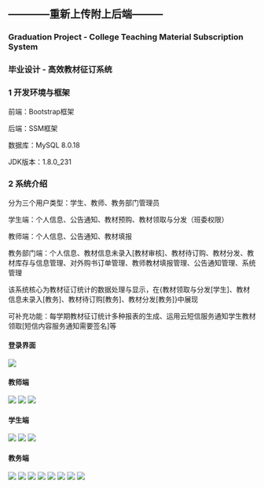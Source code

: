 ## ————重新上传附上后端———

### Graduation Project - College Teaching Material Subscription System
### 毕业设计 - 高效教材征订系统
### 1 开发环境与框架

前端：Bootstrap框架

后端：SSM框架

数据库：MySQL 8.0.18

JDK版本：1.8.0_231
### 2 系统介绍
分为三个用户类型：学生、教师、教务部门管理员

学生端：个人信息、公告通知、教材预购、教材领取与分发（班委权限）

教师端：个人信息、公告通知、教材填报

教务部门端：个人信息、教材信息未录入[教材审核]、教材待订购、教材分发、教材库存与信息管理、对外购书订单管理、教师教材填报管理、公告通知管理、系统管理

该系统核心为教材征订统计的数据处理与显示，在{教材领取与分发[学生]、教材信息未录入[教务]、教材待订购[教务]、教材分发[教务]}中展现

可补充功能：每学期教材征订统计多种报表的生成、运用云短信服务通知学生教材领取[短信内容服务通知需要签名]等

#### 登录界面
![](https://github.com/YangZejiang/gallery/blob/master/boot_tsm/index.png?raw=true)

#### 教师端
![](https://github.com/YangZejiang/gallery/blob/master/boot_tsm/tch1.png?raw=true)
![](https://github.com/YangZejiang/gallery/blob/master/boot_tsm/tch2.png?raw=true)
![](https://github.com/YangZejiang/gallery/blob/master/boot_tsm/tch3.png?raw=true)

#### 学生端
![](https://github.com/YangZejiang/gallery/blob/master/boot_tsm/stu1.png?raw=true)
![](https://github.com/YangZejiang/gallery/blob/master/boot_tsm/stu2.png?raw=true)
![](https://github.com/YangZejiang/gallery/blob/master/boot_tsm/stu3.png?raw=true)

#### 教务端
![](https://github.com/YangZejiang/gallery/blob/master/boot_tsm/ad1.png?raw=true)
![](https://github.com/YangZejiang/gallery/blob/master/boot_tsm/ad2.png?raw=true)
![](https://github.com/YangZejiang/gallery/blob/master/boot_tsm/ad3.png?raw=true)
![](https://github.com/YangZejiang/gallery/blob/master/boot_tsm/ad4.png?raw=true)
![](https://github.com/YangZejiang/gallery/blob/master/boot_tsm/ad5.png?raw=true)
![](https://github.com/YangZejiang/gallery/blob/master/boot_tsm/ad6.png?raw=true)
![](https://github.com/YangZejiang/gallery/blob/master/boot_tsm/ad7.png?raw=true)
![](https://github.com/YangZejiang/gallery/blob/master/boot_tsm/ad8.png?raw=true)
